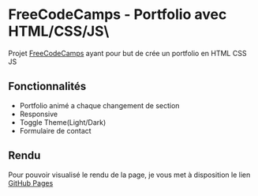 # FreeCodeCamps - Portfolio avec HTML/CSS/JS\

Projet [FreeCodeCamps](https://www.freecodecamp.org/news/create-a-portfolio-website-using-html-css-javascript/) ayant pour but de crée un portfolio en HTML CSS JS

## Fonctionnalités

- Portfolio animé a chaque changement de section
- Responsive
- Toggle Theme(Light/Dark)
- Formulaire de contact

## Rendu

Pour pouvoir visualisé le rendu de la page, je vous met à disposition le lien [GitHub Pages](https://denzaiyy.github.io/Portfolio)
